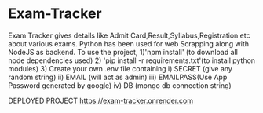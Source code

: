 # Exam-Tracker
Exam Tracker gives details like Admit Card,Result,Syllabus,Registration etc about various exams.
Python has been used for web Scrapping along with NodeJS as backend.
To use the project,
 1)'npm install' (to download all node dependencies used)
 2) 'pip install -r requirements.txt'(to install python modules)
 3) Create your own .env file containing
     i)    SECRET (give any random string)
     ii)   EMAIL (will act as admin)
     iii)  EMAILPASS(Use App Password generated by google)
     iv)   DB (mongo db connection string)


DEPLOYED PROJECT
 https://exam-tracker.onrender.com
